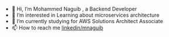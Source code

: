 - 👋 Hi, I’m Mohammed Naguib , a Backend Developer 
- 👀 I’m interested in Learning about microservices architecture
- 🌱 I’m currently studying for AWS Solutions Architect Associate 
- 📫 How to reach me [linkedin/mnaguib](https://www.linkedin.com/in/mnaguib2611/)


